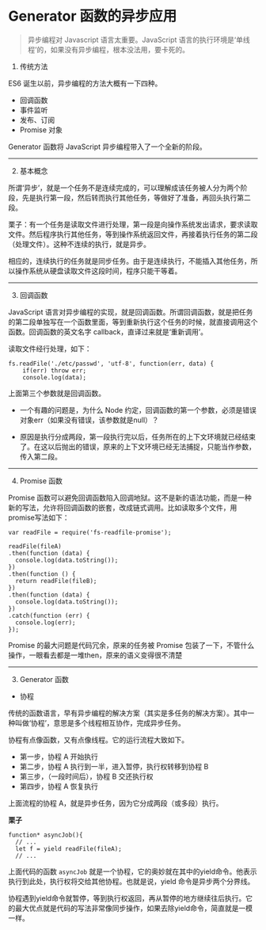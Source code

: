 # Generator 函数的异步应用

> 异步编程对 Javascript 语言太重要。JavaScript 语言的执行环境是‘单线程’的，如果没有异步编程，根本没法用，要卡死的。

1. 传统方法

ES6 诞生以前，异步编程的方法大概有一下四种。

- 回调函数
- 事件监听
- 发布、订阅
- Promise 对象

Generator 函数将 JavaScript 异步编程带入了一个全新的阶段。

****

2. 基本概念

所谓‘异步’，就是一个任务不是连续完成的，可以理解成该任务被人分为两个阶段，先是执行第一段，然后转而执行其他任务，等做好了准备，再回头执行第二段。

栗子：有一个任务是读取文件进行处理，第一段是向操作系统发出请求，要求读取文件。然后程序执行其他任务，等到操作系统返回文件，再接着执行任务的第二段（处理文件）。这种不连续的执行，就是异步。

相应的，连续执行的任务就是同步任务。由于是连续执行，不能插入其他任务，所以操作系统从硬盘读取文件这段时间，程序只能干等着。

****

3. 回调函数

JavaScript 语言对异步编程的实现，就是回调函数。所谓回调函数，就是把任务的第二段单独写在一个函数里面，等到重新执行这个任务的时候，就直接调用这个函数。回调函数的英文名字 callback，直译过来就是‘重新调用’。

读取文件经行处理，如下：

```
fs.readFile('./etc/passwd', 'utf-8', function(err, data) {
    if(err) throw err;
    console.log(data);
```

上面第三个参数就是回调函数。
+ 一个有趣的问题是，为什么 Node 约定，回调函数的第一个参数，必须是错误对象err（如果没有错误，该参数就是null）？

+ 原因是执行分成两段，第一段执行完以后，任务所在的上下文环境就已经结束了。在这以后抛出的错误，原来的上下文环境已经无法捕捉，只能当作参数，传入第二段。

****

4. Promise 函数

Promise 函数可以避免回调函数陷入回调地狱。这不是新的语法功能，而是一种新的写法，允许将回调函数的嵌套，改成链式调用。比如读取多个文件，用promise写法如下：

```
var readFile = require('fs-readfile-promise');

readFile(fileA)
.then(function (data) {
  console.log(data.toString());
})
.then(function () {
  return readFile(fileB);
})
.then(function (data) {
  console.log(data.toString());
})
.catch(function (err) {
  console.log(err);
});
```

Promise 的最大问题是代码冗余，原来的任务被 Promise 包装了一下，不管什么操作，一眼看去都是一堆then，原来的语义变得很不清楚

****

3. Generator 函数

+ 协程

传统的函数语言，早有异步编程的解决方案（其实是多任务的解决方案）。其中一种叫做‘协程’，意思是多个线程相互协作，完成异步任务。

协程有点像函数，又有点像线程。它的运行流程大致如下。

- 第一步，协程 A 开始执行
- 第二步，协程 A 执行到一半，进入暂停，执行权转移到协程 B
- 第三步，（一段时间后），协程 B 交还执行权
- 第四步，协程 A 恢复执行

上面流程的协程 A，就是异步任务，因为它分成两段（或多段）执行。

**栗子**

```
function* asyncJob(){
  // ...
  let f = yield readFile(fileA);
  // ...
```

上面代码的函数 `asyncJob` 就是一个协程，它的奥妙就在其中的yield命令。他表示执行到此处，执行权将交给其他协程。也就是说，yield 命令是异步两个分界线。

协程遇到yield命令就暂停，等到执行权返回，再从暂停的地方继续往后执行。它的最大优点就是代码的写法非常像同步操作，如果去除yield命令，简直就是一模一样。


